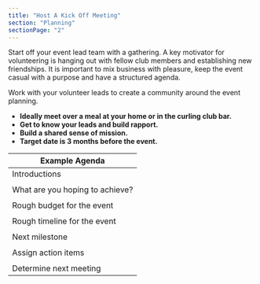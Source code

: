 ```yaml
---
title: "Host A Kick Off Meeting"
section: "Planning"
sectionPage: "2"
---
```


Start off your event lead team with a gathering. A key motivator for volunteering is hanging out with fellow club members and establishing new friendships. It is important to mix business with pleasure, keep the event casual with a purpose and have a structured agenda.

Work with your volunteer leads to create a community around the event planning.

- **Ideally meet over a meal at your home or in the curling club bar.**
- **Get to know your leads and build rapport.**
- **Build a shared sense of mission.**
- **Target date is 3 months before the event.**

| Example Agenda                  |
| ------------------------------- |
| Introductions                   |
|                                 |
| What are you hoping to achieve? |
|                                 |
| Rough budget for the event      |
|                                 |
| Rough timeline for the event    |
|                                 |
| Next milestone                  |
|                                 |
| Assign action items             |
|                                 |
| Determine next meeting          |
